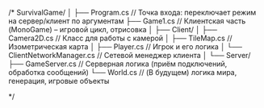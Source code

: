 ﻿/*
SurvivalGame/
│
├── Program.cs                // Точка входа: переключает режим на сервер/клиент по аргументам
├── Game1.cs                  // Клиентская часть (MonoGame) – игровой цикл, отрисовка
│
├── Client/
│   ├── Camera2D.cs           // Класс для работы с камерой
│   ├── TileMap.cs            // Изометрическая карта
│   ├── Player.cs             // Игрок и его логика
│   └── ClientNetworkManager.cs // Сетевой менеджер клиента
│
└── Server/
    ├── GameServer.cs         // Серверная логика (приём подключений, обработка сообщений)
    └── World.cs              // (В будущем) логика мира, генерация, игровые объекты

 */